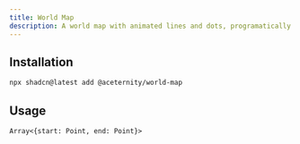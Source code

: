 ```yaml
---
title: World Map
description: A world map with animated lines and dots, programatically generated.
---
```


## Installation

```bash
npx shadcn@latest add @aceternity/world-map
```

## Usage

```tsx showLineNumbers
Array<{start: Point, end: Point}>
```
